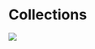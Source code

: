# Collections

![](https://www.scala-lang.org/docu/files/collections-api/collections.immutable.png)
